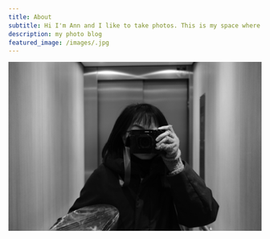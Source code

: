 ```yaml
---
title: About
subtitle: Hi I'm Ann and I like to take photos. This is my space where I share my daily life and travel through images and words.
description: my photo blog
featured_image: /images/.jpg
---
```


![](/images/selfie.jpg)